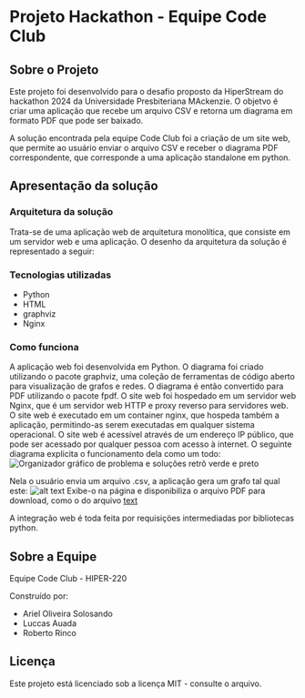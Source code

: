 # Projeto Hackathon - Equipe Code Club

## Sobre o Projeto

Este projeto foi desenvolvido para o desafio proposto da HiperStream do hackathon 2024 da Universidade Presbiteriana MAckenzie. O objetvo é criar uma aplicação que recebe um arquivo CSV e retorna um diagrama em formato PDF que pode ser baixado. 

A solução encontrada pela equipe Code Club foi a criação de um site web, que permite ao usuário enviar o arquivo CSV e receber o diagrama PDF correspondente, que corresponde a uma aplicação standalone em python.

## Apresentação da solução
### Arquitetura da solução
Trata-se de uma aplicação web de arquitetura monolítica, que consiste em um servidor web e uma aplicação. O desenho da arquitetura da solução é representado a seguir:

### Tecnologias utilizadas
- Python
- HTML 
- graphviz
- Nginx

### Como funciona
A aplicação web foi desenvolvida em Python. O diagrama foi criado utilizando o pacote graphviz, uma coleção de ferramentas de código aberto para visualização de grafos e redes. O diagrama é então convertido para PDF utilizando o pacote fpdf. O site web foi hospedado em um servidor web Nginx, que é um servidor web HTTP e proxy reverso para servidores web. O site web é executado em um container nginx, que hospeda também a aplicação, permitindo-as serem executadas em qualquer sistema operacional. O site web é acessível através de um endereço IP público, que pode ser acessado por qualquer pessoa com acesso à internet. O seguinte diagrama explicita o funcionamento dela como um todo:
![Organizador gráfico de problema e soluções retrô verde e preto](https://github.com/solosando/hackaton-hiperstream-codeclub/assets/112891254/a0eb8dbb-efd7-4698-956f-86915d970923)


Nela o usuário envia um arquivo .csv, a aplicação gera um grafo tal qual este:
![alt text](<grafo.png 21-14-40-250.png>)
Exibe-o na página e disponibiliza o arquivo PDF para download, como o do arquivo [text](output.pdf)

A integração web é toda feita por requisiçöes intermediadas por bibliotecas python. 

## Sobre a Equipe
Equipe Code Club - HIPER-220 

Construído por:
- Ariel  Oliveira Solosando
- Luccas Auada 
- Roberto Rinco 

## Licença
Este projeto está licenciado sob a licença MIT - consulte o arquivo.
